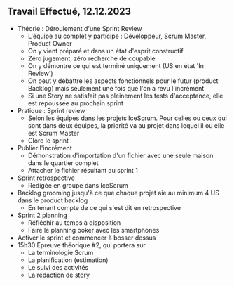 ## Travail Effectué, 12.12.2023

- Théorie : Déroulement d'une Sprint Review
  - L'équipe au complet y participe : Développeur, Scrum Master, Product Owner
  - On y vient préparé et dans un état d'esprit constructif
  - Zéro jugement, zéro recherche de coupable
  - On y démontre ce qui est terminé uniquement (US en état 'In Review')
  - On peut y débattre les aspects fonctionnels pour le futur (product Backlog) mais seulement une fois que l'on a revu l'incrément
  - Si une Story ne satisfait pas pleinement les tests d'acceptance, elle est repoussée au prochain sprint
- Pratique : Sprint review
  - Selon les équipes dans les projets IceScrum. Pour celles ou ceux qui sont dans deux équipes, la priorité va au projet dans lequel il ou elle est Scrum Master
  - Clore le sprint
- Publier l'incrément
  - Démonstration d'importation d'un fichier avec une seule maison dans le quartier complet
  - Attacher le fichier résultant au sprint 1
- Sprint retrospective
  - Rédigée en groupe dans IceScrum
- Backlog grooming jusqu'à ce que chaque projet aie au minimum 4 US dans le product backlog
  - En tenant compte de ce qui s'est dit en retrospective
- Sprint 2 planning
  - Réfléchir au temps à disposition
  - Faire le planning poker avec les smartphones
- Activer le sprint et commencer à bosser dessus
- 15h30 Epreuve théorique #2, qui portera sur
  - La terminologie Scrum
  - La planification (estimation)
  - Le suivi des activités
  - La rédaction de story
